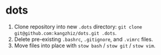 # dots

1. Clone repository into new `.dots` directory: `git clone git@github.com:kangzhiz/dots.git .dots`.
2. Delete pre-existing `.bashrc`, `.gitignore`, and `.vimrc` files. 
3. Move files into place with `stow bash` / `stow git` / `stow vim`.
